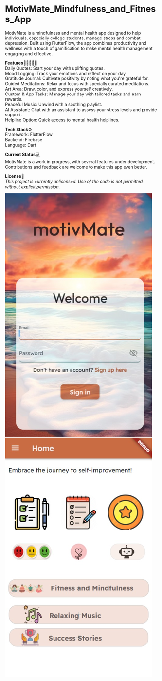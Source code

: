 # MotivMate_Mindfulness_and_Fitness_App

MotivMate is a mindfulness and mental health app designed to help individuals, especially college students, manage stress and combat depression. Built using FlutterFlow, the app combines productivity and wellness with a touch of gamification to make mental health management engaging and effective.

**Features**🧘‍♀🤸🏻‍♂️  
Daily Quotes: Start your day with uplifting quotes.  
Mood Logging: Track your emotions and reflect on your day.  
Gratitude Journal: Cultivate positivity by noting what you're grateful for.  
Guided Meditations: Relax and focus with specially curated meditations.  
Art Area: Draw, color, and express yourself creatively.  
Custom & App Tasks: Manage your day with tailored tasks and earn rewards.  
Peaceful Music: Unwind with a soothing playlist.  
AI Assistant: Chat with an assistant to assess your stress levels and provide support.  
Helpline Option: Quick access to mental health helplines.  

**Tech Stack**⚙️  
Framework: FlutterFlow  
Backend: Firebase  
Language: Dart  

**Current Status**💻   
MotivMate is a work in progress, with several features under development. Contributions and feedback are welcome to make this app even better.     

**License**📄    
*This project is currently unlicensed. Use of the code is not permitted without explicit permission.*     

![SignIn](assets/signin.jpeg)       ![Home](assets/home_page.jpeg)


